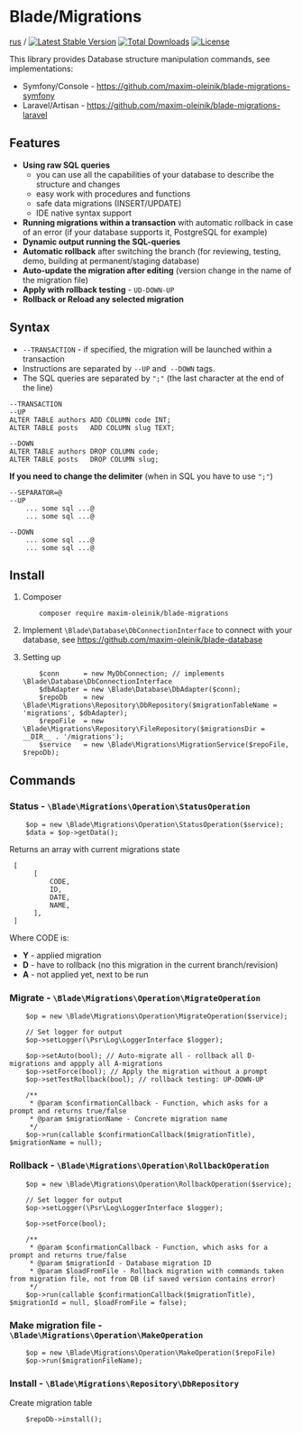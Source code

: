 Blade/Migrations
================

[rus](./README.rus.md) /
[![Latest Stable Version](https://poser.pugx.org/maxim-oleinik/blade-migrations/v/stable)](https://packagist.org/packages/maxim-oleinik/blade-migrations)
<a href="https://packagist.org/packages/maxim-oleinik/blade-migrations"><img src="https://poser.pugx.org/maxim-oleinik/blade-migrations/d/total.svg" alt="Total Downloads"></a>
<a href="https://packagist.org/packages/maxim-oleinik/blade-migrations"><img src="https://poser.pugx.org/maxim-oleinik/blade-migrations/license.svg" alt="License"></a>

This library provides Database structure manipulation commands, see implementations:
* Symfony/Console - https://github.com/maxim-oleinik/blade-migrations-symfony
* Laravel/Artisan - https://github.com/maxim-oleinik/blade-migrations-laravel


Features
-----------
* **Using raw SQL queries**
    * you can use all the capabilities of your database to describe the structure and changes
    * easy work with procedures and functions
    * safe data migrations (INSERT/UPDATE)
    * IDE native syntax support
* **Running migrations within a transaction** with automatic rollback in case of an error (if your database supports it, PostgreSQL for example)
* **Dynamic output running the SQL-queries**
* **Automatic rollback** after switching the branch (for reviewing, testing, demo, building at permanent/staging database)
* **Auto-update the migration after editing** (version change in the name of the migration file)
* **Apply with rollback testing** - `UD-DOWN-UP`
* **Rollback or Reload any selected migration**


Syntax
---------
* `--TRANSACTION` - if specified, the migration will be launched within a transaction
* Instructions are separated by `--UP` and` --DOWN` tags.
* The SQL queries are separated by `";"` (the last character at the end of the line)

```
--TRANSACTION
--UP
ALTER TABLE authors ADD COLUMN code INT;
ALTER TABLE posts   ADD COLUMN slug TEXT;

--DOWN
ALTER TABLE authors DROP COLUMN code;
ALTER TABLE posts   DROP COLUMN slug;
```

**If you need to change the delimiter** (when in SQL you have to use `";"`)
```
--SEPARATOR=@
--UP
    ... some sql ...@
    ... some sql ...@

--DOWN
    ... some sql ...@
    ... some sql ...@
```


Install
---------

1. Composer
    ```
        composer require maxim-oleinik/blade-migrations
    ```

2. Implement `\Blade\Database\DbConnectionInterface` to connect with your database,
   see https://github.com/maxim-oleinik/blade-database

3. Setting up
    ```
        $conn      = new MyDbConnection; // implements \Blade\Database\DbConnectionInterface
        $dbAdapter = new \Blade\Database\DbAdapter($conn);
        $repoDb    = new \Blade\Migrations\Repository\DbRepository($migrationTableName = 'migrations', $dbAdapter);
        $repoFile  = new \Blade\Migrations\Repository\FileRepository($migrationsDir = __DIR__ . '/migrations');
        $service   = new \Blade\Migrations\MigrationService($repoFile, $repoDb);
    ```


Commands
-------

### Status - `\Blade\Migrations\Operation\StatusOperation`
```
    $op = new \Blade\Migrations\Operation\StatusOperation($service);
    $data = $op->getData();
```

Returns an array with current migrations state
```
 [
      [
          CODE,
          ID,
          DATE,
          NAME,
      ],
 ]
```
Where CODE is:
* **Y** - applied migration
* **D** - have to rollback (no this migration in the current branch/revision)
* **A** - not applied yet, next to be run


### Migrate - `\Blade\Migrations\Operation\MigrateOperation`
```
    $op = new \Blade\Migrations\Operation\MigrateOperation($service);

    // Set logger for output
    $op->setLogger(\Psr\Log\LoggerInterface $logger);

    $op->setAuto(bool); // Auto-migrate all - rollback all D-migrations and appply all А-migrations
    $op->setForce(bool); // Apply the migration without a prompt
    $op->setTestRollback(bool); // rollback testing: UP-DOWN-UP

    /**
     * @param $confirmationCallback - Function, which asks for a prompt and returns true/false
     * @param $migrationName - Concrete migration name
     */
    $op->run(callable $confirmationCallback($migrationTitle), $migrationName = null);
```


### Rollback - `\Blade\Migrations\Operation\RollbackOperation`
```
    $op = new \Blade\Migrations\Operation\RollbackOperation($service);

    // Set logger for output
    $op->setLogger(\Psr\Log\LoggerInterface $logger);

    $op->setForce(bool);

    /**
     * @param $confirmationCallback - Function, which asks for a prompt and returns true/false
     * @param $migrationId - Database migration ID
     * @param $loadFromFile - Rollback migration with commands taken from migration file, not from DB (if saved version contains error)
     */
    $op->run(callable $confirmationCallback($migrationTitle), $migrationId = null, $loadFromFile = false);
```

### Make migration file - `\Blade\Migrations\Operation\MakeOperation`
```
    $op = new \Blade\Migrations\Operation\MakeOperation($repoFile)
    $op->run($migrationFileName);
```

### Install - `\Blade\Migrations\Repository\DbRepository`
Create migration table
```
    $repoDb->install();
```
